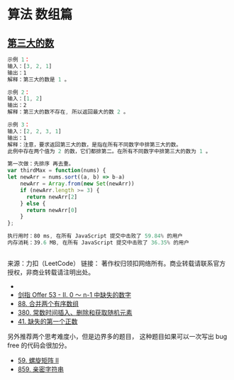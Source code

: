 # 算法 数组篇

## [第三大的数](https://leetcode-cn.com/problems/third-maximum-number)

```js
示例 1：
输入：[3, 2, 1]
输出：1
解释：第三大的数是 1 。

示例 2：
输入：[1, 2]
输出：2
解释：第三大的数不存在, 所以返回最大的数 2 。

示例 3：
输入：[2, 2, 3, 1]
输出：1
解释：注意，要求返回第三大的数，是指在所有不同数字中排第三大的数。
此例中存在两个值为 2 的数，它们都排第二。在所有不同数字中排第三大的数为 1 。

第一次做：先排序 再去重。
var thirdMax = function(nums) {
let newArr = nums.sort((a, b) => b-a)
	newArr = Array.from(new Set(newArr))
	if (newArr.length >= 3) {
	  return newArr[2]
	} else {
	  return newArr[0]
	}
};

执行用时：80 ms, 在所有 JavaScript 提交中击败了 59.84% 的用户
内存消耗：39.6 MB, 在所有 JavaScript 提交中击败了 36.35% 的用户



```



来源：力扣（LeetCode）
链接：
著作权归领扣网络所有。商业转载请联系官方授权，非商业转载请注明出处。

- 
- [剑指 Offer 53 - II. 0 ～ n-1 中缺失的数字](https://leetcode-cn.com/problems/que-shi-de-shu-zi-lcof/)
- [88. 合并两个有序数组](https://leetcode-cn.com/problems/merge-sorted-array/)
- [380. 常数时间插入、删除和获取随机元素](https://leetcode-cn.com/problems/insert-delete-getrandom-o1/)
- [41. 缺失的第一个正数](https://leetcode-cn.com/problems/first-missing-positive/)

另外推荐两个思考难度小，但是边界多的题目， 这种题目如果可以一次写出 bug free 的代码会很加分。

- [59. 螺旋矩阵 II](https://leetcode-cn.com/problems/spiral-matrix-ii/)
- [859. 亲密字符串](https://leetcode-cn.com/problems/buddy-strings/)